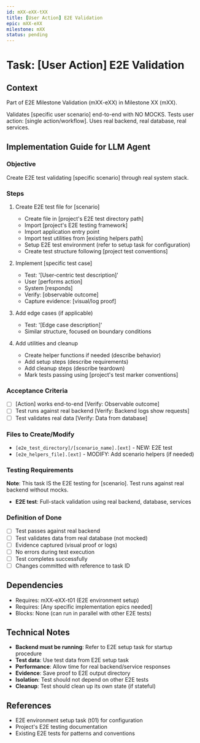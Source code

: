 ```yaml
---
id: mXX-eXX-tXX
title: [User Action] E2E Validation
epic: mXX-eXX
milestone: mXX
status: pending
---
```


# Task: [User Action] E2E Validation

## Context
Part of E2E Milestone Validation (mXX-eXX) in Milestone XX (mXX).

Validates [specific user scenario] end-to-end with NO MOCKS. Tests user action: [single action/workflow]. Uses real backend, real database, real services.

## Implementation Guide for LLM Agent

### Objective
Create E2E test validating [specific scenario] through real system stack.

### Steps

1. Create E2E test file for [scenario]
   - Create file in [project's E2E test directory path]
   - Import [project's E2E testing framework]
   - Import application entry point
   - Import test utilities from [existing helpers path]
   - Setup E2E test environment (refer to setup task for configuration)
   - Create test structure following [project test conventions]

2. Implement [specific test case]
   - Test: '[User-centric test description]'
   - User [performs action]
   - System [responds]
   - Verify: [observable outcome]
   - Capture evidence: [visual/log proof]

3. Add edge cases (if applicable)
   - Test: '[Edge case description]'
   - Similar structure, focused on boundary conditions

4. Add utilities and cleanup
   - Create helper functions if needed (describe behavior)
   - Add setup steps (describe requirements)
   - Add cleanup steps (describe teardown)
   - Mark tests passing using [project's test marker conventions]

### Acceptance Criteria
- [ ] [Action] works end-to-end [Verify: Observable outcome]
- [ ] Test runs against real backend [Verify: Backend logs show requests]
- [ ] Test validates real data [Verify: Data from database]

### Files to Create/Modify
- `[e2e_test_directory]/[scenario_name].[ext]` - NEW: E2E test
- `[e2e_helpers_file].[ext]` - MODIFY: Add scenario helpers (if needed)

### Testing Requirements
**Note**: This task IS the E2E testing for [scenario]. Test runs against real backend without mocks.

- **E2E test**: Full-stack validation using real backend, database, services

### Definition of Done
- [ ] Test passes against real backend
- [ ] Test validates data from real database (not mocked)
- [ ] Evidence captured (visual proof or logs)
- [ ] No errors during test execution
- [ ] Test completes successfully
- [ ] Changes committed with reference to task ID

## Dependencies
- Requires: mXX-eXX-t01 (E2E environment setup)
- Requires: [Any specific implementation epics needed]
- Blocks: None (can run in parallel with other E2E tests)

## Technical Notes
- **Backend must be running**: Refer to E2E setup task for startup procedure
- **Test data**: Use test data from E2E setup task
- **Performance**: Allow time for real backend/service responses
- **Evidence**: Save proof to E2E output directory
- **Isolation**: Test should not depend on other E2E tests
- **Cleanup**: Test should clean up its own state (if stateful)

## References
- E2E environment setup task (t01) for configuration
- Project's E2E testing documentation
- Existing E2E tests for patterns and conventions

